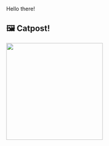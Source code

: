Hello there!



## 🖼️ Catpost!

<sub>
    <img src="https://cdn2.thecatapi.com/images/shYPuXahD.jpg" height="256">
</sub>

